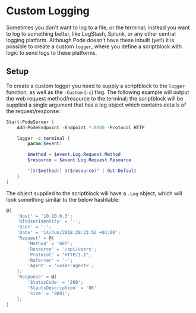 # Custom Logging

Sometimes you don't want to log to a file, or the terminal; instead you want to log to something better, like LogStash, Splunk, or any other central logging platform. Although Pode doesn't have these inbuilt (yet!) it is possible to create a custom `logger`, where you define a scriptblock with logic to send logs to these platforms.

## Setup

To create a custom logger you need to supply a scriptblock to the `logger` function, as well as the `-Custom` (`-c`) flag. The following example will output the web request method/resource to the terminal; the scriptblock will be supplied a single argument that has a log object which contains details of the request/response:

```powershell
Start-PodeServer {
    Add-PodeEndpoint -Endpoint *:8080 -Protocol HTTP

    logger -c terminal {
        param($event)

        $method = $event.Log.Request.Method
        $resource = $event.Log.Request.Resource

        "[$($method)] $($resource)" | Out-Default
    }
}
```

The object supplied to the scriptblock will have a `.Log` object, which will look something similar to the below hashtable:

```powershell
@{
    'Host' = '10.10.0.3';
    'RfcUserIdentity' = '-';
    'User' = '-';
    'Date' = '14/Jun/2018:20:23:52 +01:00';
    'Request' = @{
        'Method' = 'GET';
        'Resource' = '/api/users';
        'Protocol' = "HTTP/1.1";
        'Referrer' = '-';
        'Agent' = '<user-agent>';
    };
    'Response' = @{
        'StatusCode' = '200';
        'StautsDescription' = 'OK'
        'Size' = '9001';
    };
}
```